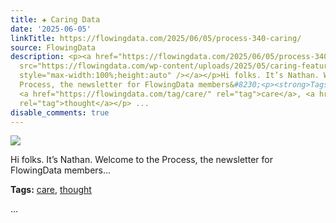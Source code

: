 ```yaml
---
title: ✚ Caring Data
date: '2025-06-05'
linkTitle: https://flowingdata.com/2025/06/05/process-340-caring/
source: FlowingData
description: <p><a href="https://flowingdata.com/2025/06/05/process-340-caring/"><img
  src="https://flowingdata.com/wp-content/uploads/2025/05/caring-featured-750x375.png"
  style="max-width:100%;height:auto" /></a></p>Hi folks. It’s Nathan. Welcome to the
  Process, the newsletter for FlowingData members&#8230;<p><strong>Tags:</strong>
  <a href="https://flowingdata.com/tag/care/" rel="tag">care</a>, <a href="https://flowingdata.com/tag/thought/"
  rel="tag">thought</a></p> ...
disable_comments: true
---
```

<p><a href="https://flowingdata.com/2025/06/05/process-340-caring/"><img src="https://flowingdata.com/wp-content/uploads/2025/05/caring-featured-750x375.png" style="max-width:100%;height:auto" /></a></p>Hi folks. It’s Nathan. Welcome to the Process, the newsletter for FlowingData members&#8230;<p><strong>Tags:</strong> <a href="https://flowingdata.com/tag/care/" rel="tag">care</a>, <a href="https://flowingdata.com/tag/thought/" rel="tag">thought</a></p> ...